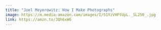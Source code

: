 ```yaml
---
title: "Joel Meyerowitz: How I Make Photographs"
image: https://m.media-amazon.com/images/I/51YzVHPtUpL._SL250_.jpg
link: https://amzn.to/3Qh6xW6
---
```


